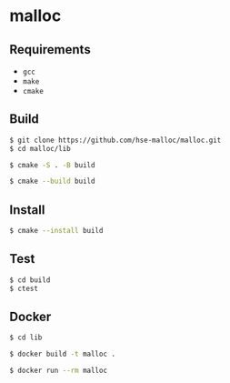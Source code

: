 # malloc

## Requirements

* `gcc`
* `make`
* `cmake`


## Build

```sh
$ git clone https://github.com/hse-malloc/malloc.git
$ cd malloc/lib

$ cmake -S . -B build

$ cmake --build build
```

## Install

```sh
$ cmake --install build
```

## Test

```sh
$ cd build
$ ctest
```

## Docker

```sh
$ cd lib

$ docker build -t malloc .

$ docker run --rm malloc
```
